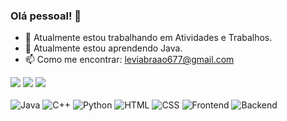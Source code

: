 ### Olá pessoal! 👋

- 🔭 Atualmente estou trabalhando em Atividades e Trabalhos.
- 🌱 Atualmente estou aprendendo Java.
- 📫 Como me encontrar: [leviabraao677@gmail.com](mailto:leviabraao677@gmail.com)

<div> 
  <a href="https://instagram.com/abraao8levi" target="_blank"><img src="https://img.shields.io/badge/-Instagram-%23E4405F?style=for-the-badge&logo=instagram&logoColor=white" target="_blank"></a>
  <a href="mailto:leviabraao677@gmail.com"><img src="https://img.shields.io/badge/-Gmail-%23333?style=for-the-badge&logo=gmail&logoColor=white" target="_blank"></a>
  <a href="https://www.linkedin.com/in/abra%C3%A3o-levi-de-andrade-pessoa-vitoriano-53a636229" target="_blank"><img src="https://img.shields.io/badge/-LinkedIn-%230077B5?style=for-the-badge&logo=linkedin&logoColor=white" target="_blank"></a> 
  <br>
  <br>
  <img src="https://img.shields.io/badge/-Java-%23ED8B00?style=for-the-badge&logo=java&logoColor=white" alt="Java">
  <img src="https://img.shields.io/badge/-C++-%2300599C?style=for-the-badge&logo=c%2B%2B&logoColor=white" alt="C++">
  <img src="https://img.shields.io/badge/-Python-%233776AB?style=for-the-badge&logo=python&logoColor=white" alt="Python">
  <img src="https://img.shields.io/badge/-HTML-%23E34F26?style=for-the-badge&logo=html5&logoColor=white" alt="HTML">
  <img src="https://img.shields.io/badge/-CSS-%231572B6?style=for-the-badge&logo=css3&logoColor=white" alt="CSS">
  <img src="https://img.shields.io/badge/-Frontend-%232196F3?style=for-the-badge" alt="Frontend">
  <img src="https://img.shields.io/badge/-Backend-%23000000?style=for-the-badge" alt="Backend">
</div>
